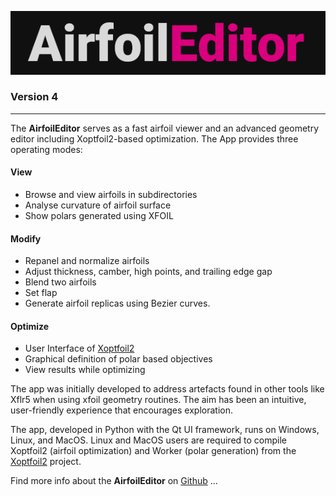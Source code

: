 ![AE](https://github.com/jxjo/AirfoilEditor/blob/main/images/AirfoilEditor_logo.png?raw=true)

### Version 4

---

The **AirfoilEditor** serves as a fast airfoil viewer and an advanced geometry editor including Xoptfoil2-based optimization. The App provides three operating modes:

#### View
* Browse and view airfoils in subdirectories
* Analyse curvature of airfoil surface
* Show polars generated using XFOIL

#### Modify
* Repanel and normalize airfoils
* Adjust thickness, camber, high points, and trailing edge gap
* Blend two airfoils
* Set flap
* Generate airfoil replicas using Bezier curves.

#### Optimize
* User Interface of [Xoptfoil2](https://github.com/jxjo/Xoptfoil2)
* Graphical definition of polar based objectives
* View results while optimizing

The app was initially developed to address artefacts found in other tools like Xflr5 when using xfoil geometry routines. The aim has been an intuitive, user-friendly experience that encourages exploration.

The app, developed in Python with the Qt UI framework, runs on Windows, Linux, and MacOS. 
Linux and MacOS users are required to compile Xoptfoil2 (airfoil optimization) and Worker (polar generation) from the [Xoptfoil2](https://github.com/jxjo/Xoptfoil2) project.

Find more info about the **AirfoilEditor** on [Github](https://github.com/jxjo/AirfoilEditor) ...